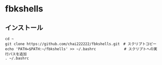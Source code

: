 # fbkshells

## インストール

```
cd ~
git clone https://github.com/chai222222/fbkshells.git　# スクリプトコピー
echo 'PATH=$PATH:~/fbkshells' >> ~/.bashrc             # スクリプトへの実行パスを追加
. ~/.bashrc
```

